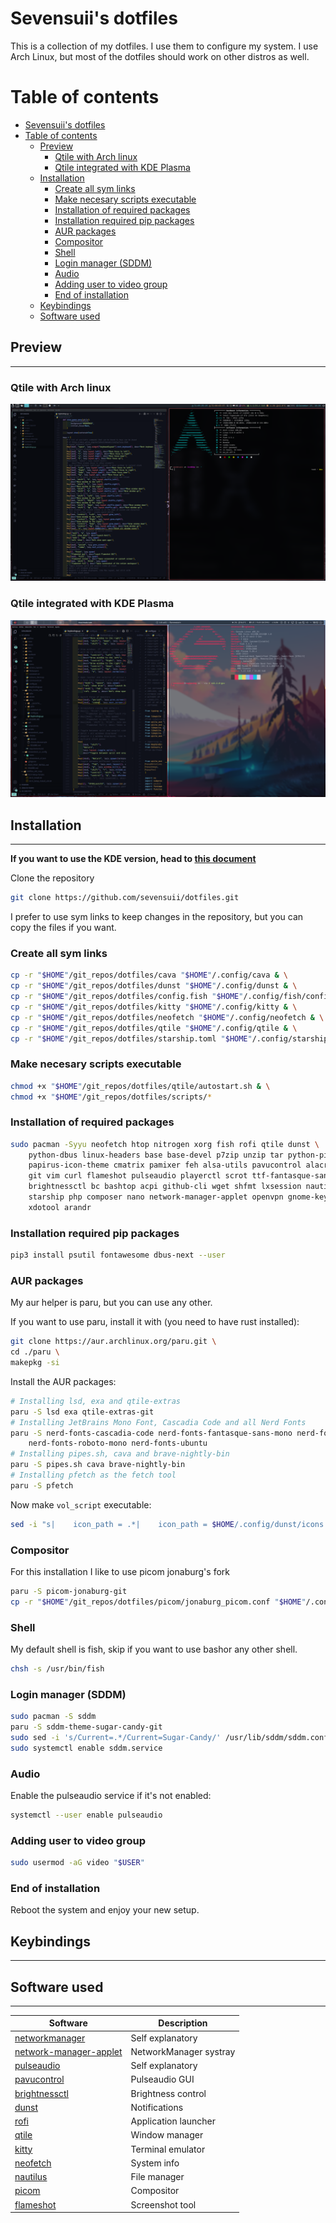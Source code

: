 # Sevensuii's dotfiles
This is a collection of my dotfiles. I use them to configure my system. I use Arch Linux, but most of the dotfiles should work on other distros as well.

# Table of contents
- [Sevensuii's dotfiles](#sevensuiis-dotfiles)
- [Table of contents](#table-of-contents)
  - [Preview](#preview)
    - [Qtile with Arch linux](#qtile-with-arch-linux)
    - [Qtile integrated with KDE Plasma](#qtile-integrated-with-kde-plasma)
  - [Installation](#installation)
    - [Create all sym links](#create-all-sym-links)
    - [Make necesary scripts executable](#make-necesary-scripts-executable)
    - [Installation of required packages](#installation-of-required-packages)
    - [Installation required pip packages](#installation-required-pip-packages)
    - [AUR packages](#aur-packages)
    - [Compositor](#compositor)
    - [Shell](#shell)
    - [Login manager (SDDM)](#login-manager-sddm)
    - [Audio](#audio)
    - [Adding user to video group](#adding-user-to-video-group)
    - [End of installation](#end-of-installation)
  - [Keybindings](#keybindings)
  - [Software used](#software-used)


## Preview
---

### Qtile with Arch linux
![Qtile preview 1](https://github.com/sevensuii/dotfiles/blob/master/screenshots/qtile.png)

<!--![Qtile preview 2](https://)-->

### Qtile integrated with KDE Plasma

![Qtile integrated with KDE Plasma 1](https://github.com/sevensuii/dotfiles/blob/master/screenshots/qtile_kde.png)

<!--![Qtile integrated with KDE Plasma 2](https://)-->

## Installation
---

**If you want to use the KDE version, head to [this document](https://github.com/sevensuii/dotfiles/blob/master/qtile_inside_kde/README.MD)**

Clone the repository

```bash
git clone https://github.com/sevensuii/dotfiles.git
```

I prefer to use sym links to keep changes in the repository, but you can copy the files if you want.

### Create all sym links

```bash
cp -r "$HOME"/git_repos/dotfiles/cava "$HOME"/.config/cava & \
cp -r "$HOME"/git_repos/dotfiles/dunst "$HOME"/.config/dunst & \
cp -r "$HOME"/git_repos/dotfiles/config.fish "$HOME"/.config/fish/config.fish & \
cp -r "$HOME"/git_repos/dotfiles/kitty "$HOME"/.config/kitty & \
cp -r "$HOME"/git_repos/dotfiles/neofetch "$HOME"/.config/neofetch & \
cp -r "$HOME"/git_repos/dotfiles/qtile "$HOME"/.config/qtile & \
cp -r "$HOME"/git_repos/dotfiles/starship.toml "$HOME"/.config/starship.toml
```

### Make necesary scripts executable

```bash
chmod +x "$HOME"/git_repos/dotfiles/qtile/autostart.sh & \
chmod +x "$HOME"/git_repos/dotfiles/scripts/*
```

### Installation of required packages

```bash
sudo pacman -Syyu neofetch htop nitrogen xorg fish rofi qtile dunst \
    python-dbus linux-headers base base-devel p7zip unzip tar python-pip \
    papirus-icon-theme cmatrix pamixer feh alsa-utils pavucontrol alacritty \
    git vim curl flameshot pulseaudio playerctl scrot ttf-fantasque-sans-mono \
    brightnessctl bc bashtop acpi github-cli wget shfmt lxsession nautilus kitty \
    starship php composer nano network-manager-applet openvpn gnome-keyring sysstat \
    xdotool arandr
```


### Installation required pip packages

```bash
pip3 install psutil fontawesome dbus-next --user
```

### AUR packages

My aur helper is paru, but you can use any other.

If you want to use paru, install it with (you need to have rust installed):

```bash
git clone https://aur.archlinux.org/paru.git \
cd ./paru \
makepkg -si
```

Install the AUR packages:

```bash
# Installing lsd, exa and qtile-extras
paru -S lsd exa qtile-extras-git
# Installing JetBrains Mono Font, Cascadia Code and all Nerd Fonts
paru -S nerd-fonts-cascadia-code nerd-fonts-fantasque-sans-mono nerd-fonts-jetbrains-mono \
    nerd-fonts-roboto-mono nerd-fonts-ubuntu
# Installing pipes.sh, cava and brave-nightly-bin
paru -S pipes.sh cava brave-nightly-bin
# Installing pfetch as the fetch tool
paru -S pfetch
```

Now make `vol_script` executable:

```bash
sed -i "s|    icon_path = .*|    icon_path = $HOME/.config/dunst/icons|" "$HOME"/.config/dunst/dunstrc
```

### Compositor

For this installation I like to use picom jonaburg's fork

```bash
paru -S picom-jonaburg-git
cp -r "$HOME"/git_repos/dotfiles/picom/jonaburg_picom.conf "$HOME"/.config/picom/picom.conf
```

### Shell

My default shell is fish, skip if you want to use bashor any other shell.

```bash
chsh -s /usr/bin/fish
```

### Login manager (SDDM)

```bash
sudo pacman -S sddm
paru -S sddm-theme-sugar-candy-git
sudo sed -i 's/Current=.*/Current=Sugar-Candy/' /usr/lib/sddm/sddm.conf.d/default.conf
sudo systemctl enable sddm.service
```

### Audio 

Enable the pulseaudio service if it's not enabled:

```bash
systemctl --user enable pulseaudio
```

### Adding user to video group

```bash
sudo usermod -aG video "$USER"
```

### End of installation

Reboot the system and enjoy your new setup.

## Keybindings
---

## Software used
---
| Software                                                                          | Description            |
|-----------------------------------------------------------------------------------|------------------------|
| [networkmanager](https://wiki.archlinux.org/title/NetworkManager)                 | Self explanatory       |
| [network-manager-applet](https://wiki.archlinux.org/title/NetworkManager)         | NetworkManager systray |
| [pulseaudio](https://wiki.archlinux.org/title/PulseAudio)                         | Self explanatory       |
| [pavucontrol](https://archlinux.org/packages/extra/x86_64/pavucontrol)            | Pulseaudio GUI         |
| [brightnessctl](https://archlinux.org/packages/community/x86_64/brightnessctl)    | Brightness control     |
| [dunst](https://wiki.archlinux.org/title/Dunst)                                   | Notifications          |
| [rofi](https://wiki.archlinux.org/title/Rofi)                                     | Application launcher   |
| [qtile](https://wiki.archlinux.org/title/Qtile)                                   | Window manager         |
| [kitty](https://wiki.archlinux.org/title/Kitty)                                   | Terminal emulator      |
| [neofetch](https://archlinux.org/packages/community/any/neofetch/)                | System info            |
| [nautilus](https://wiki.archlinux.org/title/Nautilus)                             | File manager           |
| [picom](https://wiki.archlinux.org/title/Picom)                                   | Compositor             |
| [flameshot](https://archlinux.org/packages/community/x86_64/flameshot/)           | Screenshot tool        |

